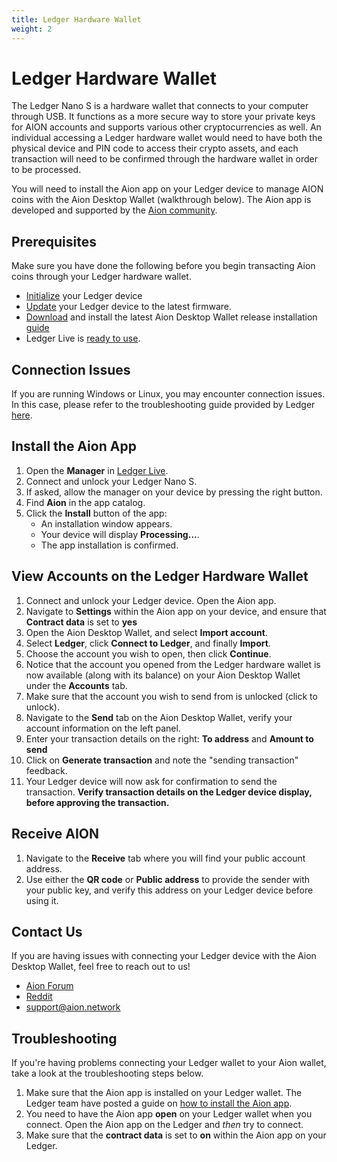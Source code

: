 ```yaml
---
title: Ledger Hardware Wallet
weight: 2
---
```


# Ledger Hardware Wallet

The Ledger Nano S is a hardware wallet that connects to your computer through USB. It functions as a more secure way to store your private keys for AION accounts and supports various other cryptocurrencies as well. An individual accessing a Ledger hardware wallet would need to have both the physical device and PIN code to access their crypto assets, and each transaction will need to be confirmed through the hardware wallet in order to be processed.

You will need to install the Aion app on your Ledger device to manage AION coins with the Aion Desktop Wallet (walkthrough below). The Aion app is developed and supported by the [Aion community](https://aion.network/).

## Prerequisites

Make sure you have done the following before you begin transacting Aion coins through your Ledger hardware wallet.

- [Initialize](https://support.ledgerwallet.com/hc/en-us/articles/360000613793) your Ledger device 
- [Update](https://support.ledgerwallet.com/hc/en-us/articles/360002731113) your Ledger device to the latest firmware.
- [Download](https://github.com/aionnetwork/Desktop-Wallet/releases/tag/1.1.0) and install the latest Aion Desktop Wallet release installation [guide](/en/tokens/aion-desktop-wallet/create-a-new-account)
- Ledger Live is [ready to use](https://support.ledgerwallet.com/hc/en-us/articles/360006395233).

## Connection Issues

If you are running Windows or Linux, you may encounter connection issues. In this case, please refer to the troubleshooting guide provided by Ledger [here](https://support.ledgerwallet.com/hc/en-us/articles/115005165269-Fix-connection-issues).

## Install the Aion App

1. Open the **Manager** in [Ledger Live](https://www.ledger.com/pages/ledger-live).
2. Connect and unlock your Ledger Nano S.
3. If asked, allow the manager on your device by pressing the right button.
4. Find **Aion** in the app catalog.
5. Click the **Install** button of the app:
    - An installation window appears.
    - Your device will display **Processing...**.
    - The app installation is confirmed.

## View Accounts on the Ledger Hardware Wallet

1. Connect and unlock your Ledger device. Open the Aion app.
2. Navigate to **Settings** within the Aion app on your device, and ensure that **Contract data** is set to **yes**
3. Open the Aion Desktop Wallet, and select **Import account**.
4. Select **Ledger**, click **Connect to Ledger**, and finally **Import**.
5. Choose the account you wish to open, then click **Continue**.
6. Notice that the account you opened from the Ledger hardware wallet is now available (along with its balance) on your Aion Desktop Wallet under the **Accounts** tab.
7. Make sure that the account you wish to send from is unlocked (click to unlock).
8. Navigate to the **Send** tab on the Aion Desktop Wallet, verify your account information on the left panel.
9. Enter your transaction details on the right: **To address** and **Amount to send**
10. Click on **Generate transaction** and note the "sending transaction" feedback.
11. Your Ledger device will now ask for confirmation to send the transaction. **Verify transaction details on the Ledger device display, before approving the transaction.**

## Receive AION

1. Navigate to the **Receive** tab where you will find your public account address. 
2. Use either the **QR code** or **Public address** to provide the sender with your public key, and verify this address on your Ledger device before using it.

## Contact Us

If you are having issues with connecting your Ledger device with the Aion Desktop Wallet, feel free to reach out to us!

- [Aion Forum](//forum.aion.network)
- [Reddit](https://www.reddit.com/r/AionNetwork/)
- [support@aion.network](mailto:support@aion.network)

## Troubleshooting

If you're having problems connecting your Ledger wallet to your Aion wallet, take a look at the troubleshooting steps below.

1. Make sure that the Aion app is installed on your Ledger wallet. The Ledger team have posted a guide on [how to install the Aion app](https://support.ledgerwallet.com/hc/en-us/articles/360008599834-Aion-AION-).
2. You need to have the Aion app **open** on your Ledger wallet when you connect. Open the Aion app on the Ledger and _then_ try to connect.
3. Make sure that the **contract data** is set to **on** within the Aion app on your Ledger.